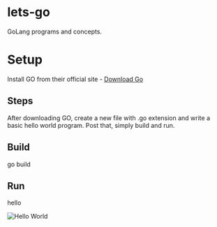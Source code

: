 # lets-go
GoLang programs and concepts.

# Setup
Install GO from their official site - [Download Go](https://golang.org/dl/)

## Steps
After downloading GO, create a new file with .go extension and write a basic hello world program.
Post that, simply build and run.

## Build
go build

## Run
hello

![Hello World](../master/images/Go-HelloWorld.png)
